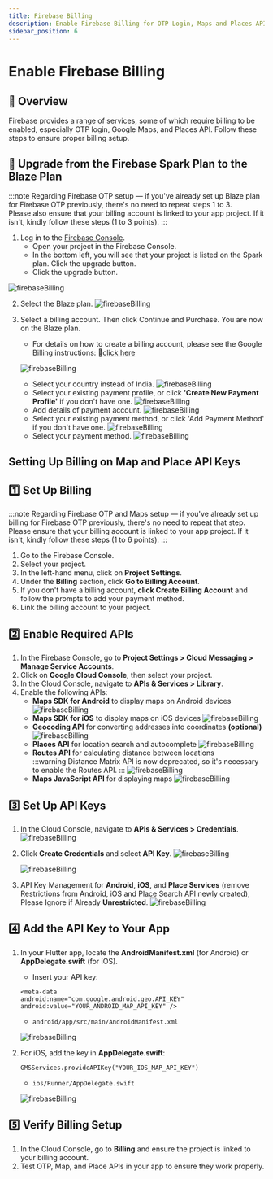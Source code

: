 ```yaml
---
title: Firebase Billing
description: Enable Firebase Billing for OTP Login, Maps and Places API
sidebar_position: 6
---
```


# Enable Firebase Billing


## 🔼 Overview
Firebase provides a range of services, some of which require billing to be enabled, especially OTP login, Google Maps, and Places API. Follow these steps to ensure proper billing setup.

## 🔼 Upgrade from the Firebase Spark Plan to the Blaze Plan
:::note
Regarding Firebase OTP setup — if you've already set up Blaze plan for Firebase OTP previously, there's no need to repeat steps 1 to 3. <br />Please also ensure that your billing account is linked to your app project. If it isn't, kindly follow these steps (1 to 3 points).
:::

1. Log in to the [Firebase Console](https://console.firebase.google.com/u/0/). 
    - Open your project in the Firebase Console.
    - In the bottom left, you will see that your project is listed on the Spark plan. Click the upgrade button.
    - Click the upgrade button.

![firebaseBilling](../../static/img/firebaseBilling/firebaseBilling1.png)

2. Select the Blaze plan.
![firebaseBilling](../../static/img/firebaseBilling/firebaseBilling2.png)

3. Select a billing account. Then click Continue and Purchase. You are now on the Blaze plan.
    - For details on how to create a billing account, please see the Google Billing instructions:
    🔗[click here](https://docs.firerun.io/getting-started/upgrading-from-the-firebase-spark-plan-to-the-blaze-plan-tled)

    ![firebaseBilling](../../static/img/firebaseBilling/firebaseBilling3.png)
    - Select your country instead of India.
    ![firebaseBilling](../../static/img/firebaseBilling/firebaseBilling4.png)
    - Select your existing payment profile, or click **'Create New Payment Profile'** if you don't have one.
    ![firebaseBilling](../../static/img/firebaseBilling/firebaseBilling5.png)
    - Add details of payment account.
    ![firebaseBilling](../../static/img/firebaseBilling/firebaseBilling6.png)
    - Select your existing payment method, or click 'Add Payment Method' if you don't have one.
    ![firebaseBilling](../../static/img/firebaseBilling/firebaseBilling7.png)
    - Select your payment method.
    ![firebaseBilling](../../static/img/firebaseBilling/firebaseBilling8.png)

## Setting Up Billing on Map and Place API Keys

## 1️⃣ Set Up Billing
:::note
Regarding Firebase OTP and Maps setup — if you've already set up billing for Firebase OTP previously, there's no need to repeat that step. Please ensure that your billing account is linked to your app project. If it isn't, kindly follow these steps (1 to 6 points).
:::

1. Go to the Firebase Console.
2. Select your project.
3. In the left-hand menu, click on **Project Settings**.
4. Under the **Billing** section, click **Go to Billing Account**.
5. If you don't have a billing account, **click Create Billing Account** and follow the prompts to add your payment method.
6. Link the billing account to your project.

## 2️⃣ Enable Required APIs
1. In the Firebase Console, go to **Project Settings > Cloud Messaging > Manage Service Accounts**.
2. Click on **Google Cloud Console**, then select your project.
3. In the Cloud Console, navigate to **APIs & Services > Library**.
4. Enable the following APIs:
    - **Maps SDK for Android** to display maps on Android devices
    ![firebaseBilling](../../static/img/firebaseBilling/firebaseBilling9.png)
    - **Maps SDK for iOS** to display maps on iOS devices
    ![firebaseBilling](../../static/img/firebaseBilling/firebaseBilling10.png)
    - **Geocoding API** for converting addresses into coordinates **(optional)**
    ![firebaseBilling](../../static/img/firebaseBilling/firebaseBilling11.png)
    - **Places API** for location search and autocomplete
    ![firebaseBilling](../../static/img/firebaseBilling/firebaseBilling12.png)
    - **Routes API** for calculating distance between locations   
    :::warning
    Distance Matrix API is now deprecated, so it's necessary to enable the Routes API.
    :::
    ![firebaseBilling](../../static/img/firebaseBilling/firebaseBilling13.png)
    - **Maps JavaScript API** for displaying maps
    ![firebaseBilling](../../static/img/firebaseBilling/firebaseBilling14.png)

## 3️⃣ Set Up API Keys
1. In the Cloud Console, navigate to **APIs & Services > Credentials**.
![firebaseBilling](../../static/img/firebaseBilling/firebaseBilling17.png)
2. Click **Create Credentials** and select **API Key**.
![firebaseBilling](../../static/img/firebaseBilling/firebaseBilling18.png)

    ![firebaseBilling](../../static/img/firebaseBilling/firebaseBilling19.png)
3. API Key Management for **Android**, **iOS**, and **Place Services** (remove Restrictions from Android, iOS and Place Search API newly created), Please Ignore if Already **Unrestricted**.
![firebaseBilling](../../static/img/firebaseBilling/firebaseBilling20.png)

## 4️⃣ Add the API Key to Your App
1. In your Flutter app, locate the **AndroidManifest.xml** (for Android) or **AppDelegate.swift** (for iOS).
    - Insert your API key:
    ```
    <meta-data
    android:name="com.google.android.geo.API_KEY"
    android:value="YOUR_ANDROID_MAP_API_KEY" />
    ```

    - `android/app/src/main/AndroidManifest.xml`

    ![firebaseBilling](../../static/img/firebaseBilling/firebaseBilling15.png)

2. For iOS, add the key in **AppDelegate.swift**:   
    ```
    GMSServices.provideAPIKey("YOUR_IOS_MAP_API_KEY")
    ```

    - `ios/Runner/AppDelegate.swift`

    ![firebaseBilling](../../static/img/firebaseBilling/firebaseBilling16.png)

## 5️⃣ Verify Billing Setup
1. In the Cloud Console, go to **Billing** and ensure the project is linked to your billing account.
2. Test OTP, Map, and Place APIs in your app to ensure they work properly.







